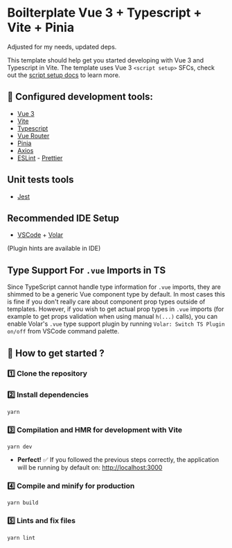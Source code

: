 # Boilterplate Vue 3 + Typescript + Vite + Pinia

Adjusted for my needs, updated deps.

This template should help get you started developing with Vue 3 and Typescript in Vite. The template uses Vue 3 `<script setup>` SFCs, check out the [script setup docs](https://v3.vuejs.org/api/sfc-script-setup.html#sfc-script-setup) to learn more.

## :hammer: Configured development tools:

- [Vue 3](https://v3.vuejs.org/)
- [Vite](https://vitejs.dev/)
- [Typescript](https://www.typescriptlang.org/)
- [Vue Router](https://router.vuejs.org/)
- [Pinia](https://pinia.vuejs.org/)
- [Axios](https://axios-http.com/)
- [ESLint](https://eslint.org/) - [Prettier](https://prettier.io/)

## Unit tests tools

- [Jest](https://jestjs.io/)

## Recommended IDE Setup

- [VSCode](https://code.visualstudio.com/) + [Volar](https://marketplace.visualstudio.com/items?itemName=johnsoncodehk.volar)

(Plugin hints are available in IDE)

## Type Support For `.vue` Imports in TS

Since TypeScript cannot handle type information for `.vue` imports, they are shimmed to be a generic Vue component type by default. In most cases this is fine if you don't really care about component prop types outside of templates. However, if you wish to get actual prop types in `.vue` imports (for example to get props validation when using manual `h(...)` calls), you can enable Volar's `.vue` type support plugin by running `Volar: Switch TS Plugin on/off` from VSCode command palette.

## :rocket: How to get started ?

### :one: Clone the repository

### :two: Install dependencies

```
yarn
```

### :three: Compilation and HMR for development with Vite

```
yarn dev
```

- **Perfect!** :white_check_mark: If you followed the previous steps correctly, the application will be running by default on: [http://localhost:3000](http://localhost:3000)

### :four: Compile and minify for production

```
yarn build
```

### :five: Lints and fix files

```
yarn lint
```
